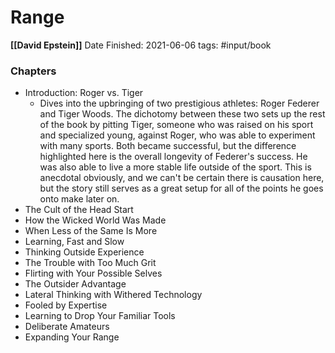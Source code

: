 # Range
**[[David Epstein]]**
Date Finished: 2021-06-06
tags: 
#input/book

### Chapters
- Introduction: Roger vs. Tiger
	- Dives into the upbringing of two prestigious athletes: Roger Federer and Tiger Woods. The dichotomy between these two sets up the rest of the book by pitting Tiger, someone who was raised on his sport and specialized young, against Roger, who was able to experiment with many sports. Both became successful, but the difference highlighted here is the overall longevity of Federer's success. He was also able to live a more stable life outside of the sport. This is anecdotal obviously, and we can't be certain there is causation here, but the story still serves as a great setup for all of the points he goes onto make later on.
- The Cult of the Head Start
- How the Wicked World Was Made
- When Less of the Same Is More
- Learning, Fast and Slow
- Thinking Outside Experience
- The Trouble with Too Much Grit
- Flirting with Your Possible Selves
- The Outsider Advantage
- Lateral Thinking with Withered Technology
- Fooled by Expertise 
- Learning to Drop Your Familiar Tools
- Deliberate Amateurs
- Expanding Your Range 



